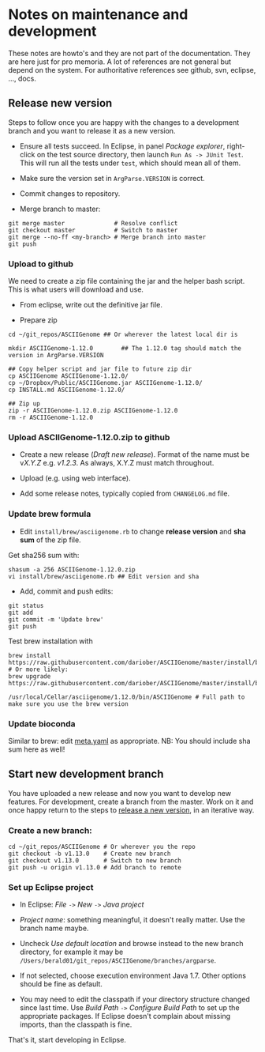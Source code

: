 Notes on maintenance and development
====================================

These notes are howto's and they are not part of the documentation. They are
here just for pro memoria. A lot of references are not general but depend on the
system. For authoritative references see github, svn, eclipse, ..., docs. 

Release new version
-------------------

Steps to follow once you are happy with the changes to a development branch and
you want to release it as a new version.

* Ensure all tests succeed. In Eclipse, in panel *Package explorer*, right-click on the test
  source directory, then launch `Run As -> JUnit Test`. This will run all the tests
  under `test`, which should mean all of them.

* Make sure the version set in `ArgParse.VERSION` is correct.

* Commit changes to repository.

* Merge branch to master: 

```
git merge master              # Resolve conflict
git checkout master           # Switch to master  
git merge --no-ff <my-branch> # Merge branch into master
git push
```

### Upload to github

We need to create a zip file containing the jar and the helper bash script. This 
is what users will download and use.

* From eclipse, write out the definitive jar file. 

* Prepare zip

```
cd ~/git_repos/ASCIIGenome ## Or wherever the latest local dir is

mkdir ASCIIGenome-1.12.0        ## The 1.12.0 tag should match the version in ArgParse.VERSION

## Copy helper script and jar file to future zip dir
cp ASCIIGenome ASCIIGenome-1.12.0/
cp ~/Dropbox/Public/ASCIIGenome.jar ASCIIGenome-1.12.0/
cp INSTALL.md ASCIIGenome-1.12.0/

## Zip up
zip -r ASCIIGenome-1.12.0.zip ASCIIGenome-1.12.0
rm -r ASCIIGenome-1.12.0
```

### Upload ASCIIGenome-1.12.0.zip to github 

* Create a new release (*Draft new release*). Format of the name must be v*X.Y.Z*
  e.g. *v1.2.3*. As always, X.Y.Z must match throughout.

* Upload (e.g. using web interface).

* Add some release notes, typically copied from `CHANGELOG.md` file.

### Update brew formula 

* Edit `install/brew/asciigenome.rb` to change **release version** and **sha sum** of the zip file.

Get sha256 sum with:

```
shasum -a 256 ASCIIGenome-1.12.0.zip
vi install/brew/asciigenome.rb ## Edit version and sha
```

* Add, commit and push edits:

```
git status
git add
git commit -m 'Update brew'
git push
```

Test brew installation with 

```
brew install https://raw.githubusercontent.com/dariober/ASCIIGenome/master/install/brew/asciigenome.rb
# Or more likely:
brew upgrade https://raw.githubusercontent.com/dariober/ASCIIGenome/master/install/brew/asciigenome.rb

/usr/local/Cellar/asciigenome/1.12.0/bin/ASCIIGenome # Full path to make sure you use the brew version
```

### Update bioconda

Similar to brew: edit [meta.yaml](https://github.com/bioconda/bioconda-recipes/blob/master/recipes/asciigenome/meta.yaml) 
as appropriate. NB: You should include sha sum here as well!

Start new development branch
----------------------------

You have uploaded a new release and now you want to develop new features. 
For development, create a branch from the master. Work on it and once happy return to
the steps to [release a new version](#release-new-version), in an iterative way.

### Create a new branch:

```
cd ~/git_repos/ASCIIGenome # Or wherever you the repo
git checkout -b v1.13.0    # Create new branch
git checkout v1.13.0       # Switch to new branch 
git push -u origin v1.13.0 # Add branch to remote     
```

### Set up Eclipse project

* In Eclipse: *File* `->` *New* `->` *Java project*

* *Project name*: something meaningful, it doesn't really matter. Use the branch name maybe.

* Uncheck *Use default location* and browse instead to the new branch directory, for 
example it may be `/Users/berald01/git_repos/ASCIIGenome/branches/argparse`.

* If not selected, choose execution environment Java 1.7. Other options should be fine as default.

* You may need to edit the classpath if your directory structure changed since last time. 
Use *Build Path* `->` *Configure Build Path* to set up the appropriate packages.
If Eclipse doesn't complain about missing imports, than the classpath is fine. 

That's it, start developing in Eclipse.
